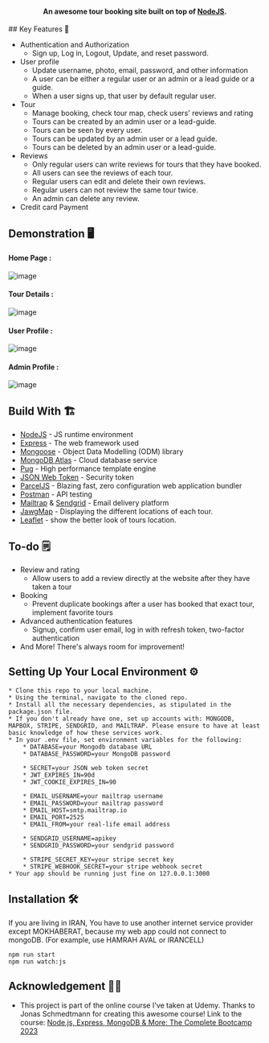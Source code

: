 <h4 align="center">An awesome tour booking site built on top of <a href="https://nodejs.org/en/" target="_blank">NodeJS</a>.</h4>
## Key Features 📝

-   Authentication and Authorization
    -   Sign up, Log in, Logout, Update, and reset password.
-   User profile
    -   Update username, photo, email, password, and other information
    -   A user can be either a regular user or an admin or a lead guide or a guide.
    -   When a user signs up, that user by default regular user.
-   Tour
    -   Manage booking, check tour map, check users' reviews and rating
    -   Tours can be created by an admin user or a lead-guide.
    -   Tours can be seen by every user.
    -   Tours can be updated by an admin user or a lead guide.
    -   Tours can be deleted by an admin user or a lead-guide.
-   Reviews
    -   Only regular users can write reviews for tours that they have booked.
    -   All users can see the reviews of each tour.
    -   Regular users can edit and delete their own reviews.
    -   Regular users can not review the same tour twice.
    -   An admin can delete any review.
-   Credit card Payment

## Demonstration 🖥️

#### Home Page :

![image](https://github.com/Kh4N1/tourist-center/blob/main/MainPage_exp.png)

#### Tour Details :

![image](https://github.com/Kh4N1/tourist-center/blob/main/TourPage_exp.png)

#### User Profile :

![image](https://github.com/Kh4N1/tourist-center/blob/main/UserPage_exp.png)

#### Admin Profile :

![image](https://github.com/Kh4N1/tourist-center/blob/main/AdminPage_exp.png)

## Build With 🏗️

-   [NodeJS](https://nodejs.org/en/) - JS runtime environment
-   [Express](http://expressjs.com/) - The web framework used
-   [Mongoose](https://mongoosejs.com/) - Object Data Modelling (ODM) library
-   [MongoDB Atlas](https://www.mongodb.com/cloud/atlas) - Cloud database service
-   [Pug](https://pugjs.org/api/getting-started.html) - High performance template engine
-   [JSON Web Token](https://jwt.io/) - Security token
-   [ParcelJS](https://parceljs.org/) - Blazing fast, zero configuration web application bundler
-   [Postman](https://www.getpostman.com/) - API testing
-   [Mailtrap](https://mailtrap.io/) & [Sendgrid](https://sendgrid.com/) - Email delivery platform
-   [JawgMap](https://www.jawg.io/en/) - Displaying the different locations of each tour.
-   [Leaflet](https://leafletjs.com/) - show the better look of tours location.

## To-do 🗒️

-   Review and rating
    -   Allow users to add a review directly at the website after they have taken a tour
-   Booking
    -   Prevent duplicate bookings after a user has booked that exact tour, implement favorite tours
-   Advanced authentication features
    -   Signup, confirm user email, log in with refresh token, two-factor authentication
-   And More! There's always room for improvement!

## Setting Up Your Local Environment ⚙️

```
* Clone this repo to your local machine.
* Using the terminal, navigate to the cloned repo.
* Install all the necessary dependencies, as stipulated in the package.json file.
* If you don't already have one, set up accounts with: MONGODB, MAPBOX, STRIPE, SENDGRID, and MAILTRAP. Please ensure to have at least basic knowledge of how these services work.
* In your .env file, set environment variables for the following:
    * DATABASE=your Mongodb database URL
    * DATABASE_PASSWORD=your MongoDB password

    * SECRET=your JSON web token secret
    * JWT_EXPIRES_IN=90d
    * JWT_COOKIE_EXPIRES_IN=90

    * EMAIL_USERNAME=your mailtrap username
    * EMAIL_PASSWORD=your mailtrap password
    * EMAIL_HOST=smtp.mailtrap.io
    * EMAIL_PORT=2525
    * EMAIL_FROM=your real-life email address

    * SENDGRID_USERNAME=apikey
    * SENDGRID_PASSWORD=your sendgrid password

    * STRIPE_SECRET_KEY=your stripe secret key
    * STRIPE_WEBHOOK_SECRET=your stripe webhook secret
* Your app should be running just fine on 127.0.0.1:3000

```

## Installation 🛠️

If you are living in IRAN, You have to use another internet service provider except MOKHABERAT, because my web app could not connect to mongoDB. (For example, use HAMRAH AVAL or IRANCELL)

```
npm run start
npm run watch:js
```

## Acknowledgement 🙏🏻

-   This project is part of the online course I've taken at Udemy. Thanks to Jonas Schmedtmann for creating this awesome course! Link to the course: [Node.js, Express, MongoDB & More: The Complete Bootcamp 2023](https://www.udemy.com/course/nodejs-express-mongodb-bootcamp/)
